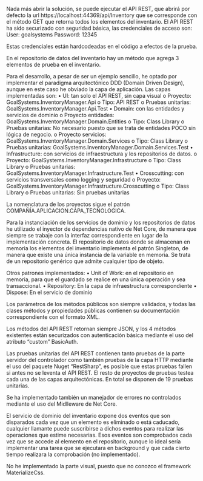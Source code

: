 Nada más abrir la solución, se puede ejecutar el API REST, que abrirá por defecto la url https://localhost:44369/api/Inventory que se corresponde con el método GET que retorna todos los elementos del inventario.
El API REST ha sido securizado con seguridad básica, las credenciales de acceso son:
User: goalsystems
Password: 12345

Estas credenciales están hardcodeadas en el código a efectos de la prueba.

En el repositorio de datos del inventario hay un método que agrega 3 elementos de prueba en el inventario.

Para el desarrollo, a pesar de ser un ejemplo sencillo, he optado por implementar el paradigma arquitectónico DDD (Domain Driven Design), aunque en este caso he obviado la capa de aplicación. Las capas implementadas son:
•	UI: tan solo el API REST, sin capa visual
	o	Proyecto: GoalSystems.InventoryManager.Api
	o	Tipo: API REST
	o	Pruebas unitarias: GoalSystems.InventoryManager.Api.Test
•	Domain: con las entidades y servicios de dominio
	o	Proyecto entidades: GoalSystems.InventoryManager.Domain.Entities
	o	Tipo: Class Library
	o	Pruebas unitarias: No necesario puesto que se trata de entidades POCO sin lógica de negocio.
	o	Proyecto servicios: GoalSystems.InventoryManager.Domain.Services
	o	Tipo: Class Library
	o	Pruebas unitarias: GoalSystems.InventoryManager.Domain.Services.Test
•	Infrastructure: con servicios de infraestructura y los repositorios de datos.
	o	Proyecto: GoalSystems.InventoryManager.Infrastructure
	o	Tipo: Class Library
	o	Pruebas unitarias: GoalSystems.InventoryManager.Infrastructure.Test
•	Crosscutting: con servicios transversales como logging y seguridad
	o	Proyecto: GoalSystems.InventoryManager.Infrastructure.Crosscutting
	o	Tipo: Class Library
	o	Pruebas unitarias: Sin pruebas unitarias

La nomenclatura de los proyectos sigue el patrón COMPAÑÍA.APLICACION.CAPA_TECNOLOGICA.

Para la instanciación de los servicios de dominio y los repositorios de datos he utilizado el inyector de dependencias nativo de Net Core, de manera que siempre se trabaje con la interfaz correspondiente en lugar de la implementación concreta.
El repositorio de datos donde se almacenan en memoria los elementos del inventario implementa el patrón Singleton, de manera que existe una única instancia de la variable en memoria. Se trata de un repositorio genérico que admite cualquier tipo de objeto.

Otros patrones implementados:
•	Unit of Work: en el repositorio en memoria, para que el guardado se realice en una única operación y sea transaccional.
•	Repository: En la capa de infraestructura correspondiente
•	Dispose: En el servicio de dominio

Los parámetros de los métodos públicos son siempre validados, y todas las clases métodos y propiedades públicas contienen su documentación correspondiente con el formato XML.

Los métodos del API REST retornan siempre JSON, y los 4 métodos existentes están securizados con autenticación básica mediante el uso del atributo “custom” BasicAuth.

Las pruebas unitarias del API REST contienen tanto pruebas de la parte servidor del controlador como también pruebas de la capa HTTP mediante el uso del paquete Nuget “RestSharp”, es posible que estas pruebas fallen si antes no se leventa el API REST.
El resto de proyectos de pruebas testea cada una de las capas arquitectónicas.
En total se disponen de 19 pruebas unitarias.

Se ha implementado también un manejador de errores no controlados mediante el uso del Midlleware de Net Core.

El servicio de dominio del inventario expone dos eventos que son disparados cada vez que un elemento es eliminado o está caducado, cualquier llamante puede suscribirse a dichos eventos para realizar las operaciones que estime necesarias. Esos eventos son comprobados cada vez que se accede al elemento en el repositorio, aunque lo ideal sería implementar una tarea que se ejecutara en background y que cada cierto tiempo realizara la comprobación (no implementado).

No he implementado la parte visual, puesto que no conozco el framework MaterializeCss.
